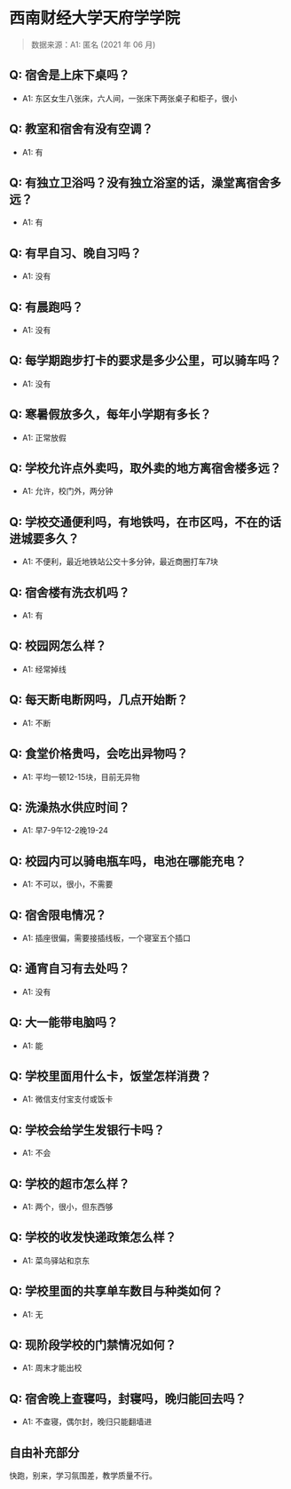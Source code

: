 # 西南财经大学天府学学院

> 数据来源：A1: 匿名 (2021 年 06 月)

## Q: 宿舍是上床下桌吗？

- A1: 东区女生八张床，六人间，一张床下两张桌子和柜子，很小

## Q: 教室和宿舍有没有空调？

- A1: 有

## Q: 有独立卫浴吗？没有独立浴室的话，澡堂离宿舍多远？

- A1: 有

## Q: 有早自习、晚自习吗？

- A1: 没有

## Q: 有晨跑吗？

- A1: 没有

## Q: 每学期跑步打卡的要求是多少公里，可以骑车吗？

- A1: 没有

## Q: 寒暑假放多久，每年小学期有多长？

- A1: 正常放假

## Q: 学校允许点外卖吗，取外卖的地方离宿舍楼多远？

- A1: 允许，校门外，两分钟

## Q: 学校交通便利吗，有地铁吗，在市区吗，不在的话进城要多久？

- A1: 不便利，最近地铁站公交十多分钟，最近商圈打车7块

## Q: 宿舍楼有洗衣机吗？

- A1: 有

## Q: 校园网怎么样？

- A1: 经常掉线

## Q: 每天断电断网吗，几点开始断？

- A1: 不断

## Q: 食堂价格贵吗，会吃出异物吗？

- A1: 平均一顿12-15块，目前无异物

## Q: 洗澡热水供应时间？

- A1: 早7-9午12-2晚19-24

## Q: 校园内可以骑电瓶车吗，电池在哪能充电？

- A1: 不可以，很小，不需要

## Q: 宿舍限电情况？

- A1: 插座很偏，需要接插线板，一个寝室五个插口

## Q: 通宵自习有去处吗？

- A1: 没有

## Q: 大一能带电脑吗？

- A1: 能

## Q: 学校里面用什么卡，饭堂怎样消费？

- A1: 微信支付宝支付或饭卡

## Q: 学校会给学生发银行卡吗？

- A1: 不会

## Q: 学校的超市怎么样？

- A1: 两个，很小，但东西够

## Q: 学校的收发快递政策怎么样？

- A1: 菜鸟驿站和京东

## Q: 学校里面的共享单车数目与种类如何？

- A1: 无

## Q: 现阶段学校的门禁情况如何？

- A1: 周末才能出校

## Q: 宿舍晚上查寝吗，封寝吗，晚归能回去吗？

- A1: 不查寝，偶尔封，晚归只能翻墙进

## 自由补充部分

快跑，别来，学习氛围差，教学质量不行。